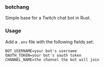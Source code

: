 ### botchang
Simple base for a Twitch chat bot in Rust.

### Usage
Add a `.env` file with the following fields set:

```
BOT_USERNAME=your bot's username
OAUTH_TOKEN=your bot's oauth token
CHANNEL_NAME=the channel the bot will join
```
